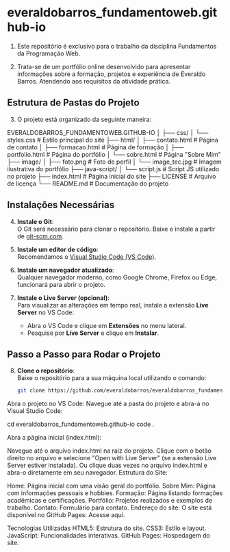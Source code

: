 # everaldobarros_fundamentoweb.github-io

1. Este repositório é exclusivo para o trabalho da disciplina Fundamentos da Programação Web.

2. Trata-se de um portfólio online desenvolvido para apresentar informações sobre a formação, projetos e experiência de Everaldo Barros. Atendendo aos requisitos da atividade prática.

## Estrutura de Pastas do Projeto

3. O projeto está organizado da seguinte maneira:

EVERALDOBARROS_FUNDAMENTOWEB.GITHUB-IO │ ├── css/ │ └── styles.css # Estilo principal do site ├── html/ │ ├── contato.html # Página de contato │ ├── formacao.html # Página de formação │ ├── portfolio.html # Página do portfólio │ └── sobre.html # Página "Sobre Mim" ├── image/ │ ├── foto.png # Foto de perfil │ └── image_tec.jpg # Imagem ilustrativa do portfólio ├── java-script/ │ └── script.js # Script JS utilizado no projeto ├── index.html # Página inicial do site ├── LICENSE # Arquivo de licença └── README.md # Documentação do projeto


## Instalações Necessárias

4. **Instale o Git**:  
   O Git será necessário para clonar o repositório. Baixe e instale a partir de [git-scm.com](https://git-scm.com/).

5. **Instale um editor de código**:  
   Recomendamos o [Visual Studio Code (VS Code)](https://code.visualstudio.com/).

6. **Instale um navegador atualizado**:  
   Qualquer navegador moderno, como Google Chrome, Firefox ou Edge, funcionará para abrir o projeto.

7. **Instale o Live Server (opcional)**:  
   Para visualizar as alterações em tempo real, instale a extensão **Live Server** no VS Code:
   - Abra o VS Code e clique em **Extensões** no menu lateral.
   - Pesquise por **Live Server** e clique em **Instalar**.

## Passo a Passo para Rodar o Projeto

8. **Clone o repositório**:  
   Baixe o repositório para a sua máquina local utilizando o comando:

   ```bash
   git clone https://github.com/everaldobarros/everaldobarros_fundamentoweb.github-io.git

Abra o projeto no VS Code:
Navegue até a pasta do projeto e abra-a no Visual Studio Code:

cd everaldobarros_fundamentoweb.github-io
code .

Abra a página inicial (index.html):

Navegue até o arquivo index.html na raiz do projeto.
Clique com o botão direito no arquivo e selecione "Open with Live Server" (se a extensão Live Server estiver instalada).
Ou clique duas vezes no arquivo index.html e abra-o diretamente em seu navegador.
Estrutura do Site:

Home: Página inicial com uma visão geral do portfólio.
Sobre Mim: Página com informações pessoais e hobbies.
Formação: Página listando formações acadêmicas e certificações.
Portfólio: Projetos realizados e exemplos de trabalho.
Contato: Formulário para contato.
Endereço do site:
O site está disponível no GitHub Pages:
Acesse aqui.

Tecnologias Utilizadas
HTML5: Estrutura do site.
CSS3: Estilo e layout.
JavaScript: Funcionalidades interativas.
GitHub Pages: Hospedagem do site.